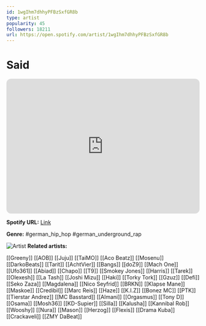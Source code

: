 ```yaml
---
id: 1wgIhm7dhhyPFBzSxfGR8b
type: artist
popularity: 45
followers: 18211
url: https://open.spotify.com/artist/1wgIhm7dhhyPFBzSxfGR8b
---
```

# Said

<iframe style="border-radius:12px" src="https://open.spotify.com/embed/artist/1wgIhm7dhhyPFBzSxfGR8b" width="100%" height="352" frameBorder="0" allowfullscreen="" allow="autoplay; clipboard-write; encrypted-media; fullscreen; picture-in-picture" loading="lazy"></iframe>

**Spotify URL:** [Link](https://open.spotify.com/artist/1wgIhm7dhhyPFBzSxfGR8b)

**Genre:**  #german_hip_hop #german_underground_rap

![Artist](https://i.scdn.co/image/ab6761610000e5eb50f1acdbc81b64a851888430)
**Related artists:**

[[Greeny]]
[[AOB]]
[[Juju]]
[[TaiMO]]
[[Aco Beatz]]
[[Mosenu]]
[[DarkoBeats]]
[[Tarit]]
[[AchtVier]]
[[Bangs]]
[[doZ9]]
[[Mach One]]
[[Ufo361]]
[[Abiad]]
[[Chapo]]
[[T9]]
[[Smokey Jones]]
[[Harris]]
[[Tarek]]
[[Olexesh]]
[[La Tash]]
[[Joshi Mizu]]
[[Haki]]
[[Torky Tork]]
[[Gzuz]]
[[Defi]]
[[Seko Zaza]]
[[Magdalena]]
[[Nico Seyfrid]]
[[BRKN]]
[[Klapse Mane]]
[[Maskoe]]
[[Credibil]]
[[Marc Reis]]
[[Haze]]
[[K.I.Z]]
[[Bonez MC]]
[[PTK]]
[[Tierstar Andrez]]
[[MC Basstard]]
[[Almani]]
[[Orgasmus]]
[[Tony D]]
[[Osama]]
[[Mosh36]]
[[KD-Supier]]
[[Silla]]
[[Kalusha]]
[[Kannibal Rob]]
[[Wooshy]]
[[Nura]]
[[Mason]]
[[Herzog]]
[[Flexis]]
[[Drama Kuba]]
[[Crackaveli]]
[[ZMY DaBeat]]
